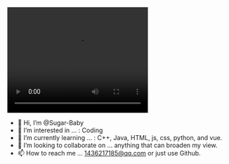 <video width="320" height="240" controls="controls">
  <source src="https://github.githubassets.com/images/modules/signup/launch_codes/launch-codes-mona@2x.mp4" type="video/mp4" />
</video>

- 👋 Hi, I’m @Sugar-Baby
- 👀 I’m interested in ... : Coding
- 🌱 I’m currently learning ... : C++, Java, HTML, js, css, python, and vue.
- 💞️ I’m looking to collaborate on ... anything that can broaden my view.
- 📫 How to reach me ... 1436217185@qq.com or just use Github.

<!---
Sugar-Baby/Sugar-Baby is a ✨ special ✨ repository because its `README.md` (this file) appears on your GitHub profile.
You can click the Preview link to take a look at your changes.
--->
